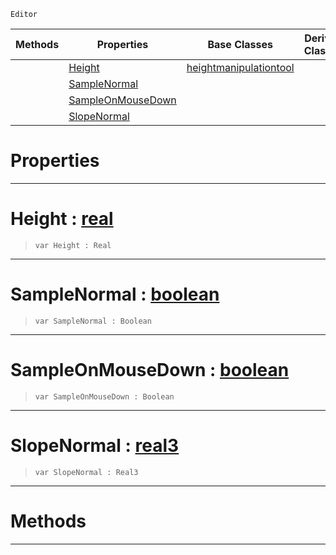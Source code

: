  `Editor`

|Methods|Properties|Base Classes|Derived Classes|
|---|---|---|---|
| |[ Height](https://github.com/ZilchEngine/ZilchDocs/blob/master/code_reference/class_reference/flattentool.markdown#height-zilch-engine-docum)|[heightmanipulationtool](https://github.com/ZilchEngine/ZilchDocs/blob/master/code_reference/class_reference/heightmanipulationtool.markdown)| |
| |[ SampleNormal](https://github.com/ZilchEngine/ZilchDocs/blob/master/code_reference/class_reference/flattentool.markdown#samplenormal-zilch-engine)| | |
| |[ SampleOnMouseDown](https://github.com/ZilchEngine/ZilchDocs/blob/master/code_reference/class_reference/flattentool.markdown#sampleonmousedown-zilch-e)| | |
| |[ SlopeNormal](https://github.com/ZilchEngine/ZilchDocs/blob/master/code_reference/class_reference/flattentool.markdown#slopenormal-zilch-engine)| | |


 #  Properties


---  
 #  Height : [real](https://github.com/ZilchEngine/ZilchDocs/blob/master/code_reference/nada_base_types/real.markdown)

> 
> ``` lang=cpp, name=Nada
> var Height : Real


---  
 #  SampleNormal : [boolean](https://github.com/ZilchEngine/ZilchDocs/blob/master/code_reference/nada_base_types/boolean.markdown)

> 
> ``` lang=cpp, name=Nada
> var SampleNormal : Boolean


---  
 #  SampleOnMouseDown : [boolean](https://github.com/ZilchEngine/ZilchDocs/blob/master/code_reference/nada_base_types/boolean.markdown)

> 
> ``` lang=cpp, name=Nada
> var SampleOnMouseDown : Boolean


---  
 #  SlopeNormal : [real3](https://github.com/ZilchEngine/ZilchDocs/blob/master/code_reference/nada_base_types/real3.markdown)

> 
> ``` lang=cpp, name=Nada
> var SlopeNormal : Real3


---  
 #  Methods


---  
 

 